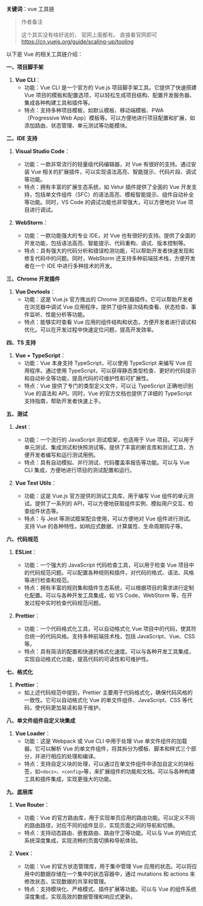 **关键词**：vue 工具链

> 作者备注
>
> 这个其实没有啥好说的， 官网上面都有。 直接看官网即可 https://cn.vuejs.org/guide/scaling-up/tooling

以下是 Vue 的相关工具链介绍：

**一、项目脚手架**

1. **Vue CLI**：
   - 功能：Vue CLI 是一个官方的 Vue.js 项目脚手架工具。它提供了快速搭建 Vue 项目的模板和配置选项，可以轻松生成项目结构、配置开发服务器、集成各种构建工具和插件等。
   - 特点：支持多种项目模板，如默认模板、移动端模板、PWA（Progressive Web App）模板等。可以方便地进行项目配置和扩展，如添加路由、状态管理、单元测试等功能模块。

**二、IDE 支持**

1. **Visual Studio Code**：

   - 功能：一款非常流行的轻量级代码编辑器，对 Vue 有很好的支持。通过安装 Vue 相关的扩展插件，可以实现语法高亮、智能提示、代码片段、调试等功能。
   - 特点：拥有丰富的扩展生态系统，如 Vetur 插件提供了全面的 Vue 开发支持，包括单文件组件（SFC）的语法高亮、模板智能提示、组件自动补全等功能。同时，VS Code 的调试功能也非常强大，可以方便地对 Vue 项目进行调试。

2. **WebStorm**：
   - 功能：一款功能强大的专业 IDE，对 Vue 也有很好的支持。提供了全面的开发功能，包括语法高亮、智能提示、代码重构、调试、版本控制等。
   - 特点：具有强大的代码分析和错误检测功能，可以帮助开发者快速发现和修复代码中的问题。同时，WebStorm 还支持多种前端技术栈，方便开发者在一个 IDE 中进行多种技术的开发。

**三、Chrome 开发插件**

1. **Vue Devtools**：
   - 功能：这是 Vue.js 官方推出的 Chrome 浏览器插件。它可以帮助开发者在浏览器中调试 Vue 应用程序，提供了组件层次结构查看、状态检查、事件监听、性能分析等功能。
   - 特点：能够实时查看 Vue 应用的组件结构和状态，方便开发者进行调试和优化。可以在开发过程中快速定位问题，提高开发效率。

**四、TS 支持**

1. **Vue + TypeScript**：
   - 功能：Vue 本身支持 TypeScript，可以使用 TypeScript 来编写 Vue 应用程序。通过使用 TypeScript，可以获得静态类型检查、更好的代码提示和自动补全等功能，提高代码的可维护性和可扩展性。
   - 特点：Vue 提供了专门的类型定义文件，可以让 TypeScript 正确地识别 Vue 的语法和 API。同时，Vue 的官方文档也提供了详细的 TypeScript 支持指南，帮助开发者快速上手。

**五、测试**

1. **Jest**：

   - 功能：一个流行的 JavaScript 测试框架，也适用于 Vue 项目。可以用于单元测试、集成测试和快照测试等。提供了丰富的断言库和测试工具，方便开发者编写和运行测试用例。
   - 特点：具有自动模拟、并行测试、代码覆盖率报告等功能。可以与 Vue CLI 集成，方便地进行项目的测试配置和运行。

2. **Vue Test Utils**：
   - 功能：这是 Vue.js 官方提供的测试工具库，用于编写 Vue 组件的单元测试。提供了一系列的 API，可以方便地获取组件实例、模拟用户交互、检查组件状态等。
   - 特点：与 Jest 等测试框架配合使用，可以方便地对 Vue 组件进行测试。支持 Vue 的各种特性，如响应式数据、计算属性、生命周期钩子等。

**六、代码规范**

1. **ESLint**：

   - 功能：一个强大的 JavaScript 代码检查工具，可以用于检查 Vue 项目中的代码规范问题。可以配置各种规则和插件，对代码的格式、语法、风格等进行检查和规范。
   - 特点：拥有丰富的规则集和插件生态系统，可以根据项目的需求进行定制化配置。可以与各种开发工具集成，如 VS Code、WebStorm 等，在开发过程中实时检查代码规范问题。

2. **Prettier**：
   - 功能：一个代码格式化工具，可以自动格式化 Vue 项目中的代码，使其符合统一的代码风格。支持多种前端技术栈，包括 JavaScript、Vue、CSS 等。
   - 特点：具有简洁的配置和快速的格式化速度。可以与各种开发工具集成，实现自动格式化功能，提高代码的可读性和可维护性。

**七、格式化**

1. **Prettier**：
   - 如上述代码规范中提到，Prettier 主要用于代码格式化，确保代码风格的一致性。它可以自动格式化 Vue 的单文件组件、JavaScript、CSS 等代码，使代码更加易读和易于维护。

**八、单文件组件自定义块集成**

1. **Vue Loader**：
   - 功能：这是 Webpack 或 Vue CLI 中用于处理 Vue 单文件组件的加载器。它可以解析 Vue 的单文件组件，将其拆分为模板、脚本和样式三个部分，并进行相应的处理和编译。
   - 特点：支持自定义块的处理，可以通过在单文件组件中添加自定义的块标签，如`<docs>`、`<config>`等，来扩展组件的功能和文档。可以与各种构建工具和插件集成，实现更强大的功能。

**九、底层库**

1. **Vue Router**：

   - 功能：Vue 的官方路由库，用于实现单页应用的路由功能。可以定义不同的路由路径，对应不同的组件显示，实现页面之间的导航和切换。
   - 特点：支持动态路由、嵌套路由、路由守卫等功能。可以与 Vue 的响应式系统深度集成，实现流畅的页面切换和导航体验。

2. **Vuex**：
   - 功能：Vue 的官方状态管理库，用于集中管理 Vue 应用的状态。可以将应用中的数据存储在一个集中的状态容器中，通过 mutations 和 actions 来修改状态，实现数据的共享和管理。
   - 特点：支持模块化、严格模式、插件扩展等功能。可以与 Vue 的组件系统深度集成，实现高效的数据管理和响应式更新。

